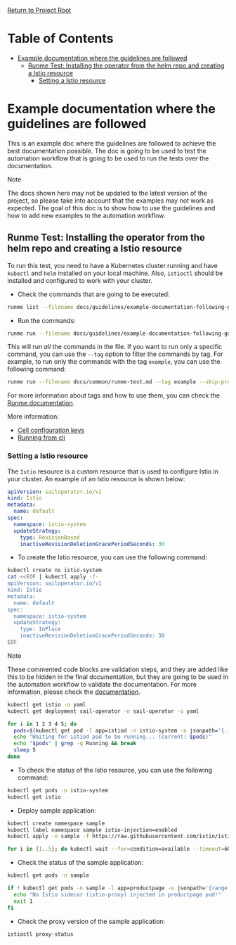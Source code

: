 [Return to Project Root](../../README.md)

# Table of Contents

- [Example documentation where the guidelines are followed](#example-documentation-where-the-guidelines-are-followed)
  - [Runme Test: Installing the operator from the helm repo and creating a Istio resource](#runme-test-installing-the-operator-from-the-helm-repo-and-creating-a-istio-resource)
    - [Setting a Istio resource](#setting-a-istio-resource)

# Example documentation where the guidelines are followed
This is an example doc where the guidelines are followed to achieve the best documentation possible. The doc is going to be used to test the automation workflow that is going to be used to run the tests over the documentation.

> [!NOTE]
> The docs shown here may not be updated to the latest version of the project, so please take into account that the examples may not work as expected. The goal of this doc is to show how to use the guidelines and how to add new examples to the automation workflow.

## Runme Test: Installing the operator from the helm repo and creating a Istio resource

To run this test, you need to have a Kubernetes cluster running and have `kubectl` and `helm` installed on your local machine. Also, `istioctl` should be installed and configured to work with your cluster.

- Check the commands that are going to be executed:
```bash { ignore=true }
runme list --filename docs/guidelines/example-documentation-following-guidelines.md
```

- Run the commands:
```bash { ignore=true }
runme run --filename docs/guidelines/example-documentation-following-guidelines.md --all --skip-prompts
```
This will run *all* the commands in the file. If you want to run only a specific command, you can use the `--tag` option to filter the commands by tag. For example, to run only the commands with the tag `example`, you can use the following command:
```bash { ignore=true }
runme run --filename docs/common/runme-test.md --tag example --skip-prompts
```
For more information about tags and how to use them, you can check the [Runme documentation](https://docs.runme.dev/usage/run-tag).

More information:
- [Cell configuration keys](https://docs.runme.dev/configuration/cell-level#cell-configuration-keys)
- [Running from cli](https://docs.runme.dev/getting-started/cli)

### Setting a Istio resource

The `Istio` resource is a custom resource that is used to configure Istio in your cluster. An example of an Istio resource is shown below:

```yaml { ignore=true }
apiVersion: sailoperator.io/v1
kind: Istio
metadata:
  name: default
spec:
  namespace: istio-system
  updateStrategy:
    type: RevisionBased
    inactiveRevisionDeletionGracePeriodSeconds: 30
```
- To create the Istio resource, you can use the following command:
```bash { name=create-istio tag=example}
kubectl create ns istio-system
cat <<EOF | kubectl apply -f-
apiVersion: sailoperator.io/v1
kind: Istio
metadata:
  name: default
spec:
  namespace: istio-system
  updateStrategy:
    type: InPlace
    inactiveRevisionDeletionGracePeriodSeconds: 30
EOF
```

> [!NOTE]
> These commented code blocks are validation steps, and they are added like this to be hidden in the final documentation, but they are going to be used in the automation workflow to validate the documentation. For more information, please check the [documentation](../../docs/guidelines/guidelines.md#L146).
```bash { name=validation-print-istio-resource tag=example}
kubectl get istio -o yaml
kubectl get deployment sail-operator -n sail-operator -o yaml
```

```bash { name=validation-wait-istiod tag=example}
for i in 1 2 3 4 5; do
  pods=$(kubectl get pod -l app=istiod -n istio-system -o jsonpath='{.items[*].status.phase}')
  echo "Waiting for istiod pod to be running... (current: $pods)"
  echo "$pods" | grep -q Running && break
  sleep 5
done
```

- To check the status of the Istio resource, you can use the following command:
```bash { name=check-istio tag=example}
kubectl get pods -n istio-system
kubectl get istio
```

- Deploy sample application:
```bash { name=deploy-sample-app tag=example}
kubectl create namespace sample
kubectl label namespace sample istio-injection=enabled
kubectl apply -n sample -f https://raw.githubusercontent.com/istio/istio/release-1.24/samples/bookinfo/platform/kube/bookinfo.yaml
```
```bash { name=validation-wait-sample-app tag=example}
for i in {1..5}; do kubectl wait --for=condition=available --timeout=600s deployment/productpage-v1 -n sample && break || sleep 5; done
```

- Check the status of the sample application:
```bash { name=check-sample-app tag=example}
kubectl get pods -n sample
```
```bash { name=check-sidecar-exist tag=example}
if ! kubectl get pods -n sample -l app=productpage -o jsonpath='{range .items[*]}{@.metadata.name}{" "}{range .spec.containers[*]}{@.name}{" "}{end}{"\n"}{end}' | grep -q istio-proxy; then
  echo "No Istio sidecar (istio-proxy) injected in productpage pod!"
  exit 1
fi
```

- Check the proxy version of the sample application:
```bash { name=check-proxy-version tag=example}
istioctl proxy-status 
```

